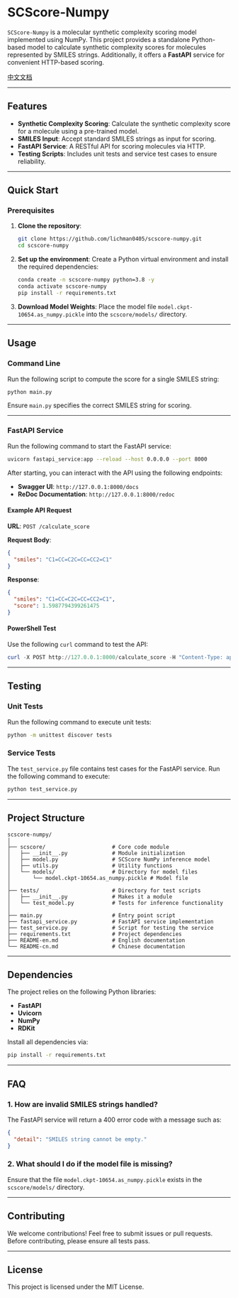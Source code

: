 # SCScore-Numpy

`SCScore-Numpy` is a molecular synthetic complexity scoring model implemented using NumPy. This project provides a standalone Python-based model to calculate synthetic complexity scores for molecules represented by SMILES strings. Additionally, it offers a **FastAPI** service for convenient HTTP-based scoring.

[中文文档](README-cn.md)

---

## Features
- **Synthetic Complexity Scoring**: Calculate the synthetic complexity score for a molecule using a pre-trained model.
- **SMILES Input**: Accept standard SMILES strings as input for scoring.
- **FastAPI Service**: A RESTful API for scoring molecules via HTTP.
- **Testing Scripts**: Includes unit tests and service test cases to ensure reliability.

---

## Quick Start

### Prerequisites
1. **Clone the repository**:
   ```bash
   git clone https://github.com/lichman0405/scscore-numpy.git
   cd scscore-numpy
   ```

2. **Set up the environment**:
   Create a Python virtual environment and install the required dependencies:
   ```bash
   conda create -n scscore-numpy python=3.8 -y
   conda activate scscore-numpy
   pip install -r requirements.txt
   ```

3. **Download Model Weights**:
   Place the model file `model.ckpt-10654.as_numpy.pickle` into the `scscore/models/` directory.

---

## Usage

### Command Line
Run the following script to compute the score for a single SMILES string:
```bash
python main.py
```

Ensure `main.py` specifies the correct SMILES string for scoring.

---

### FastAPI Service
Run the following command to start the FastAPI service:
```bash
uvicorn fastapi_service:app --reload --host 0.0.0.0 --port 8000
```

After starting, you can interact with the API using the following endpoints:
- **Swagger UI**: `http://127.0.0.1:8000/docs`
- **ReDoc Documentation**: `http://127.0.0.1:8000/redoc`

#### Example API Request
**URL**: `POST /calculate_score`

**Request Body**:
```json
{
  "smiles": "C1=CC=C2C=CC=CC2=C1"
}
```

**Response**:
```json
{
  "smiles": "C1=CC=C2C=CC=CC2=C1",
  "score": 1.5987794399261475
}
```

#### PowerShell Test
Use the following `curl` command to test the API:
```powershell
curl -X POST http://127.0.0.1:8000/calculate_score -H "Content-Type: application/json" -d '{"smiles": "C1=CC=C2C=CC=CC2=C1"}'
```

---

## Testing

### Unit Tests
Run the following command to execute unit tests:
```bash
python -m unittest discover tests
```

### Service Tests
The `test_service.py` file contains test cases for the FastAPI service. Run the following command to execute:
```bash
python test_service.py
```

---

## Project Structure
```plaintext
scscore-numpy/
│
├── scscore/                     # Core code module
│   ├── __init__.py              # Module initialization
│   ├── model.py                 # SCScore NumPy inference model
│   ├── utils.py                 # Utility functions
│   └── models/                  # Directory for model files
│       └── model.ckpt-10654.as_numpy.pickle # Model file
│
├── tests/                       # Directory for test scripts
│   ├── __init__.py              # Makes it a module
│   └── test_model.py            # Tests for inference functionality
│
├── main.py                      # Entry point script
├── fastapi_service.py           # FastAPI service implementation
├── test_service.py              # Script for testing the service
├── requirements.txt             # Project dependencies
├── README-en.md                 # English documentation
└── README-cn.md                 # Chinese documentation
```

---

## Dependencies
The project relies on the following Python libraries:
- **FastAPI**
- **Uvicorn**
- **NumPy**
- **RDKit**

Install all dependencies via:
```bash
pip install -r requirements.txt
```

---

## FAQ

### 1. How are invalid SMILES strings handled?
The FastAPI service will return a 400 error code with a message such as:
```json
{
  "detail": "SMILES string cannot be empty."
}
```

### 2. What should I do if the model file is missing?
Ensure that the file `model.ckpt-10654.as_numpy.pickle` exists in the `scscore/models/` directory.

---

## Contributing
We welcome contributions! Feel free to submit issues or pull requests. Before contributing, please ensure all tests pass.

---

## License
This project is licensed under the MIT License.